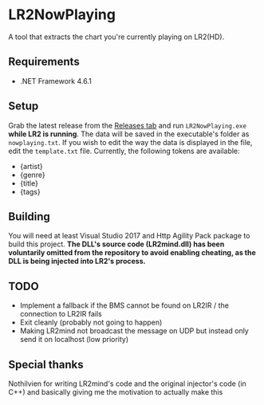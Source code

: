 # LR2NowPlaying

A tool that extracts the chart you're currently playing on LR2(HD).

## Requirements

- .NET Framework 4.6.1

## Setup

Grab the latest release from the [Releases tab](https://github.com/SayakaIsBaka/LR2NowPlaying/releases) and run `LR2NowPlaying.exe` **while LR2 is running**. The data will be saved in the executable's folder as `nowplaying.txt`.
If you wish to edit the way the data is displayed in the file, edit the `template.txt` file. Currently, the following tokens are available:
- {artist}
- {genre}
- {title}
- {tags}

## Building

You will need at least Visual Studio 2017 and Http Agility Pack package to build this project.
**The DLL's source code (LR2mind.dll) has been voluntarily omitted from the repository to avoid enabling cheating, as the DLL is being injected into LR2's process.**

## TODO

- Implement a fallback if the BMS cannot be found on LR2IR / the connection to LR2IR fails
- Exit cleanly (probably not going to happen)
- Making LR2mind not broadcast the message on UDP but instead only send it on localhost (low priority)

## Special thanks

Nothilvien for writing LR2mind's code and the original injector's code (in C++) and basically giving me the motivation to actually make this
